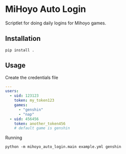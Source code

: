 # MiHoyo Auto Login

Scriptlet for doing daily logins for Mihoyo games.

## Installation

```shell
pip install .
```

## Usage

Create the credentials file

```yaml
---
users:
  - uid: 123123
    token: my_token123
    games: 
      - "genshin"
      - "nap"
  - uid: 456456
    token: another_token456
    # default game is genshin
```

Running

[//]: <> (TODO update with console script)

```shell
python -m mihoyo_auto_login.main example.yml genshin
```
